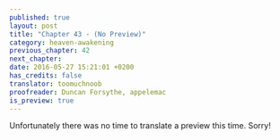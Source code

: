 ```yaml
---
published: true
layout: post
title: "Chapter 43 - (No Preview)"
category: heaven-awakening
previous_chapter: 42
next_chapter:
date: 2016-05-27 15:21:01 +0200
has_credits: false
translator: toomuchnoob
proofreader: Duncan Forsythe, appelemac
is_preview: true
---
```

Unfortunately there was no time to translate a preview this time. Sorry!
